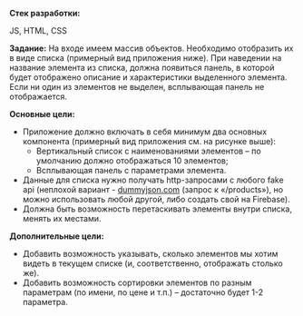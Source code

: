 **Стек разработки:**

JS, HTML, CSS

**Задание:**
На входе имеем массив объектов. Необходимо отобразить их в виде списка (примерный вид приложения ниже). 
При наведении на название элемента из списка, должна появиться панель, в которой будет отображено описание и характеристики выделенного элемента. 
Если ни один из элементов не выделен, всплывающая панель не отображается.

**Основные цели:**
+	Приложение должно включать в себя минимум два основных компонента (примерный вид приложения см. на рисунке выше):
    + Вертикальный список с наименованиями элементов – по умолчанию должно отображаться 10 элементов;
    + Всплывающая панель с параметрами элемента.
+ Данные для списка нужно получать http-запросами с любого fake api (неплохой вариант - [dummyjson.com]( https://dummyjson.com) (запрос к «/products»), но можно использовать любой другой, либо создать свой на Firebase).
+ Должна быть возможность перетаскивать элементы внутри списка, менять их местами.

**Дополнительные цели:**
+	Добавить возможность указывать, сколько элементов мы хотим видеть в текущем списке (и, соответственно, отображать столько же).
+ Добавить возможность сортировки элементов по разным параметрам (по имени, по цене и т.п.) – достаточно будет 1-2 параметра.
